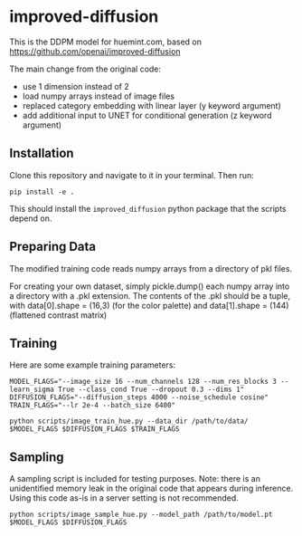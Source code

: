 # improved-diffusion

This is the DDPM model for huemint.com, based on https://github.com/openai/improved-diffusion

The main change from the original code:

- use 1 dimension instead of 2
- load numpy arrays instead of image files
- replaced category embedding with linear layer (y keyword argument)
- add additional input to UNET for conditional generation (z keyword argument)

## Installation

Clone this repository and navigate to it in your terminal. Then run:

```
pip install -e .
```

This should install the `improved_diffusion` python package that the scripts depend on.

## Preparing Data

The modified training code reads numpy arrays from a directory of pkl files.

For creating your own dataset, simply pickle.dump() each numpy array into a directory with a .pkl extension. The contents of the .pkl should be a tuple, with data[0].shape = (16,3) (for the color palette) and data[1].shape = (144) (flattened contrast matrix)

## Training

Here are some example training parameters:

```
MODEL_FLAGS="--image_size 16 --num_channels 128 --num_res_blocks 3 --learn_sigma True --class_cond True --dropout 0.3 --dims 1"
DIFFUSION_FLAGS="--diffusion_steps 4000 --noise_schedule cosine"
TRAIN_FLAGS="--lr 2e-4 --batch_size 6400"

python scripts/image_train_hue.py --data_dir /path/to/data/ $MODEL_FLAGS $DIFFUSION_FLAGS $TRAIN_FLAGS
```

## Sampling

A sampling script is included for testing purposes. Note: there is an unidentified memory leak in the original code that appears during inference. Using this code as-is in a server setting is not recommended.

```
python scripts/image_sample_hue.py --model_path /path/to/model.pt $MODEL_FLAGS $DIFFUSION_FLAGS
```